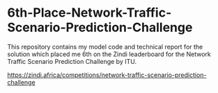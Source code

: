 # 6th-Place-Network-Traffic-Scenario-Prediction-Challenge
This repository contains my model code and technical report for the solution which placed me 6th on the Zindi leaderboard for the Network Traffic Scenario Prediction Challenge by ITU.

https://zindi.africa/competitions/network-traffic-scenario-prediction-challenge

